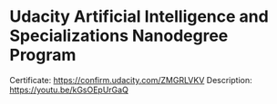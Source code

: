 # Udacity Artificial Intelligence and Specializations Nanodegree Program

Certificate: https://confirm.udacity.com/ZMGRLVKV
Description: https://youtu.be/kGsOEpUrGaQ 
